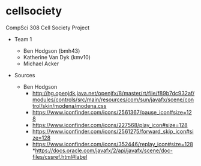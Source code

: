 # cellsociety

CompSci 308 Cell Society Project

* Team 1
    * Ben Hodgson (bmh43)
    * Katherine Van Dyk (kmv10)
    * Michael Acker

    
* Sources
    * Ben Hodgson
        * http://hg.openjdk.java.net/openjfx/8/master/rt/file/f89b7dc932af/modules/controls/src/main/resources/com/sun/javafx/scene/control/skin/modena/modena.css
        * https://www.iconfinder.com/icons/2561367/pause_icon#size=128
        * https://www.iconfinder.com/icons/227568/play_icon#size=128
        * https://www.iconfinder.com/icons/2561275/forward_skip_icon#size=128
        * https://www.iconfinder.com/icons/352446/replay_icon#size=128
        *https://docs.oracle.com/javafx/2/api/javafx/scene/doc-files/cssref.html#label
        